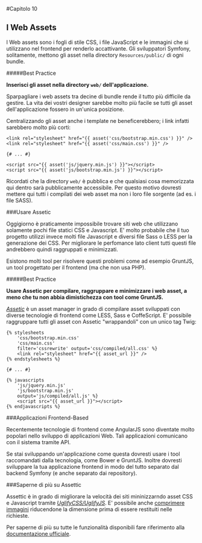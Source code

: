 #Capitolo 10
## I Web Assets

I Web assets sono i fogli di stile CSS, i file JavaScript e le immagini che si utilizzano nel
frontend per renderlo accattivante. Gli sviluppatori Symfony, solitamente, mettono gli asset nella
directory `Resources/public/` di ogni bundle.

#####Best Practice

**Inserisci gli asset nella directory `web/` dell'applicazione.**

Sparpagliare i web assets tra decine di bundle rende il tutto più difficile da gestire.
La vita dei vostri designer sarebbe molto più facile se tutti gli asset dell'applicazione
fossero in un'unica posizione.

Centralizzando gli asset anche i template ne beneficerebbero; i link infatti sarebbero molto più corti:

```
<link rel="stylesheet" href="{{ asset('css/bootstrap.min.css') }}" />
<link rel="stylesheet" href="{{ asset('css/main.css') }}" />

{# ... #}

<script src="{{ asset('js/jquery.min.js') }}"></script>
<script src="{{ asset('js/bootstrap.min.js') }}"></script>
```

Ricordati che la directory `web/` è pubblica e che qualsiasi cosa memorizzata qui dentro
sarà pubblicamente accessibile. Per questo motivo dovresti mettere qui tutti i compilati dei web asset
ma non i loro file sorgente (ad es. i file SASS).

###Usare Assetic

Oggigiorno è praticamente impossibile trovare siti web che utilizzano solamente pochi file statici CSS e Javascript.
E' molto probabile che il tuo progetto utilizzi invece molti file Javascript e diversi file Sass o LESS per la generazione dei CSS.
Per migliorare le perfomance lato client tutti questi file andrebbero quindi raggruppati e minimizzati.

Esistono molti tool per risolvere questi problemi come ad esempio GruntJS, un tool progettato per il frontend (ma che non usa PHP).

#####Best Practice

**Usare Assetic per compilare, raggruppare e minimizzare i web asset, a meno che tu non abbia dimistichezza
con tool come GruntJS.**

[*Assetic*](http://symfony.com/doc/current/cookbook/assetic/asset_management.html) è un asset
manager in grado di compilare asset sviluppati con diverse tecnologie di frontend come LESS, Sass e
CoffeScript. E' possibile raggruppare tutti gli asset con Assetic  "wrappandoli" con un
unico tag Twig:

```
{% stylesheets
    'css/bootstrap.min.css'
    'css/main.css'
    filter='cssrewrite' output='css/compiled/all.css' %}
    <link rel="stylesheet" href="{{ asset_url }}" />
{% endstylesheets %}

{# ... #}

{% javascripts
    'js/jquery.min.js'
    'js/bootstrap.min.js'
    output='js/compiled/all.js' %}
    <script src="{{ asset_url }}"></script>
{% endjavascripts %}
```

###Applicazioni Frontend-Based

Recentemente tecnologie di frontend come AngularJS sono diventate molto popolari nello sviluppo
di applicazioni Web. Tali applicazioni comunicano con il sistema tramite API.

Se stai sviluppando un'applicazione come questa dovresti usare i tool raccomandati dalla tecnologia,
come Bower e GruntJS. Inoltre dovresti sviluppare la tua applicazione frontend in modo del tutto separato dal
backend Symfony (e anche separato dai repository).

###Saperne di più su Assettic

Assettic è in grado di migliorare la velocità dei siti mininizzarndo asset CSS e Javascript
tramite [*UglifyCSS/UglifyJS*](http://symfony.com/doc/current/cookbook/assetic/uglifyjs.html).
E' possibile anche [comprimere immagini](http://symfony.com/doc/current/cookbook/assetic/jpeg_optimize.html)
riducendone la dimensione prima di essere restituiti nelle richieste.

Per saperne di più su tutte le funzionalità disponibili fare riferimento alla
[documentazione ufficiale](https://github.com/kriswallsmith/assetic).

